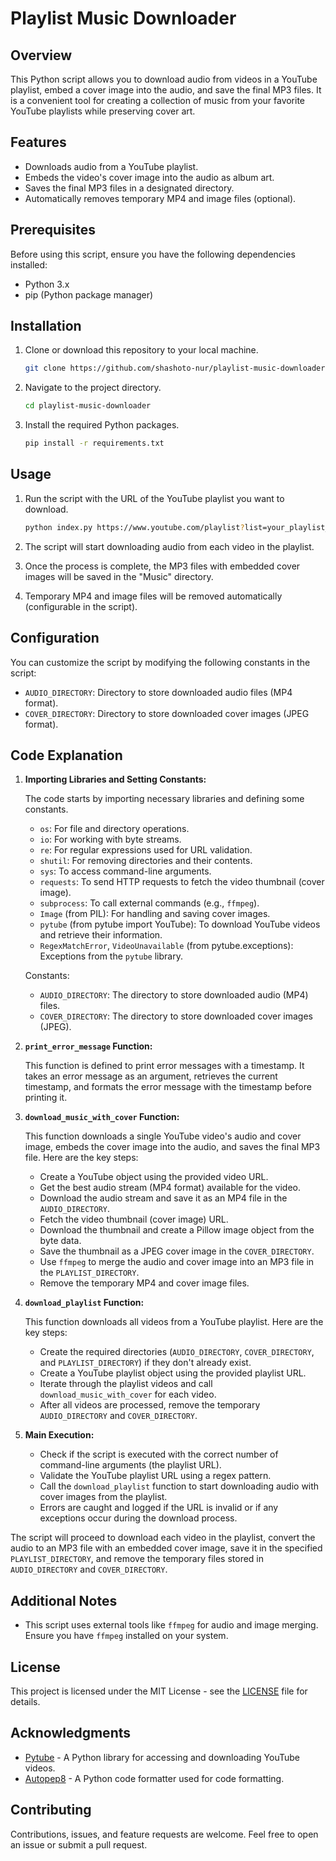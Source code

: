 # Playlist Music Downloader

## Overview

This Python script allows you to download audio from videos in a YouTube playlist, embed a cover image into the audio, and save the final MP3 files. It is a convenient tool for creating a collection of music from your favorite YouTube playlists while preserving cover art.

## Features

- Downloads audio from a YouTube playlist.
- Embeds the video's cover image into the audio as album art.
- Saves the final MP3 files in a designated directory.
- Automatically removes temporary MP4 and image files (optional).

## Prerequisites

Before using this script, ensure you have the following dependencies installed:

- Python 3.x
- pip (Python package manager)

## Installation

1. Clone or download this repository to your local machine.

   ```bash
   git clone https://github.com/shashoto-nur/playlist-music-downloader.git
   ```

2. Navigate to the project directory.

   ```bash
   cd playlist-music-downloader
   ```

3. Install the required Python packages.

   ```bash
   pip install -r requirements.txt
   ```

## Usage

1. Run the script with the URL of the YouTube playlist you want to download.

   ```bash
   python index.py https://www.youtube.com/playlist?list=your_playlist_id
   ```

2. The script will start downloading audio from each video in the playlist.

3. Once the process is complete, the MP3 files with embedded cover images will be saved in the "Music" directory.

4. Temporary MP4 and image files will be removed automatically (configurable in the script).

## Configuration

You can customize the script by modifying the following constants in the script:

- `AUDIO_DIRECTORY`: Directory to store downloaded audio files (MP4 format).
- `COVER_DIRECTORY`: Directory to store downloaded cover images (JPEG format).

## Code Explanation

1. **Importing Libraries and Setting Constants:**

   The code starts by importing necessary libraries and defining some constants.

   - `os`: For file and directory operations.
   - `io`: For working with byte streams.
   - `re`: For regular expressions used for URL validation.
   - `shutil`: For removing directories and their contents.
   - `sys`: To access command-line arguments.
   - `requests`: To send HTTP requests to fetch the video thumbnail (cover image).
   - `subprocess`: To call external commands (e.g., `ffmpeg`).
   - `Image` (from PIL): For handling and saving cover images.
   - `pytube` (from pytube import YouTube): To download YouTube videos and retrieve their information.
   - `RegexMatchError`, `VideoUnavailable` (from pytube.exceptions): Exceptions from the `pytube` library.

   Constants:
   - `AUDIO_DIRECTORY`: The directory to store downloaded audio (MP4) files.
   - `COVER_DIRECTORY`: The directory to store downloaded cover images (JPEG).

2. **`print_error_message` Function:**

   This function is defined to print error messages with a timestamp. It takes an error message as an argument, retrieves the current timestamp, and formats the error message with the timestamp before printing it.

3. **`download_music_with_cover` Function:**

   This function downloads a single YouTube video's audio and cover image, embeds the cover image into the audio, and saves the final MP3 file. Here are the key steps:

   - Create a YouTube object using the provided video URL.
   - Get the best audio stream (MP4 format) available for the video.
   - Download the audio stream and save it as an MP4 file in the `AUDIO_DIRECTORY`.
   - Fetch the video thumbnail (cover image) URL.
   - Download the thumbnail and create a Pillow image object from the byte data.
   - Save the thumbnail as a JPEG cover image in the `COVER_DIRECTORY`.
   - Use `ffmpeg` to merge the audio and cover image into an MP3 file in the `PLAYLIST_DIRECTORY`.
   - Remove the temporary MP4 and cover image files.

4. **`download_playlist` Function:**

   This function downloads all videos from a YouTube playlist. Here are the key steps:

   - Create the required directories (`AUDIO_DIRECTORY`, `COVER_DIRECTORY`, and `PLAYLIST_DIRECTORY`) if they don't already exist.
   - Create a YouTube playlist object using the provided playlist URL.
   - Iterate through the playlist videos and call `download_music_with_cover` for each video.
   - After all videos are processed, remove the temporary `AUDIO_DIRECTORY` and `COVER_DIRECTORY`.

5. **Main Execution:**

   - Check if the script is executed with the correct number of command-line arguments (the playlist URL).
   - Validate the YouTube playlist URL using a regex pattern.
   - Call the `download_playlist` function to start downloading audio with cover images from the playlist.
   - Errors are caught and logged if the URL is invalid or if any exceptions occur during the download process.

The script will proceed to download each video in the playlist, convert the audio to an MP3 file with an embedded cover image, save it in the specified `PLAYLIST_DIRECTORY`, and remove the temporary files stored in `AUDIO_DIRECTORY` and `COVER_DIRECTORY`.

## Additional Notes

- This script uses external tools like `ffmpeg` for audio and image merging. Ensure you have `ffmpeg` installed on your system.

## License

This project is licensed under the MIT License - see the [LICENSE](LICENSE) file for details.

## Acknowledgments

- [Pytube](https://github.com/nficano/pytube) - A Python library for accessing and downloading YouTube videos.
- [Autopep8](https://pypi.org/project/autopep8/) - A Python code formatter used for code formatting.

## Contributing

Contributions, issues, and feature requests are welcome. Feel free to open an issue or submit a pull request.

